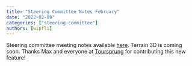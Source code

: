 ```yaml
---
title: "Steering Committee Notes February"
date: "2022-02-09"
categories: ["steering-committee"]
authors: [wipfli]
---
```


Steering committee meeting notes available
[here](https://github.com/maplibre/maplibre/discussions/9). Terrain
3D is coming soon. Thanks Max and everyone at [Toursprung](https://www.toursprung.com/en/)
for contributing this
new feature!
